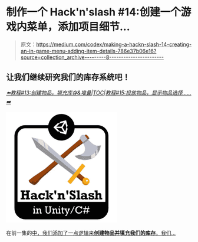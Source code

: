 # 制作一个 Hack'n'slash #14:创建一个游戏内菜单，添加项目细节…

> 原文：<https://medium.com/codex/making-a-hackn-slash-14-creating-an-in-game-menu-adding-item-details-786e37b06e16?source=collection_archive---------8----------------------->

## 让我们继续研究我们的库存系统吧！

[*⬅️教程#13:创建物品，填充库存&堆叠*](/codex/making-a-hackn-slash-13-creating-items-filling-the-inventory-stacking-43e86c5c43fd)*|*[*TOC*](/c-sharp-progarmming/making-a-hackn-slash-game-in-unity-c-6ec315e75816)*|*[*教程#15:投放物品，显示物品选择……➡️*](https://mina-pecheux.medium.com/making-a-hackn-slash-15-dropping-items-showing-item-selection-5d5fb9e93c02)

![](img/0e73857ff8ae127ce74f6268637947f5.png)

在前一集的[中，我们添加了一点逻辑来**创建物品并填充我们的库存**。我们…](/codex/making-a-hackn-slash-13-creating-items-filling-the-inventory-stacking-43e86c5c43fd)